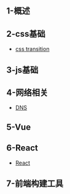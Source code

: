 
## 1-概述


## 2-css基础

- [css transition](2-css基础/css动画.md)

## 3-js基础


## 4-网络相关

- [DNS](4-网络相关/DNS.md)

## 5-Vue


## 6-React

- [React](6-React/React.md)

## 7-前端构建工具
